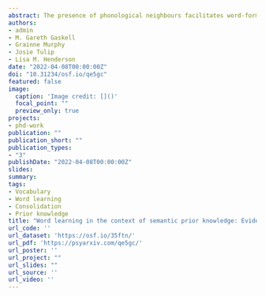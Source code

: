 ```yaml
---
abstract: The presence of phonological neighbours facilitates word-form learning, suggesting that prior phonological knowledge supports vocabulary acquisition. We tested whether prior semantic knowledge similarly benefits word learning by teaching 7-to-10-year-old children (Experiment 1) and adults (Experiment 2) pseudowords assigned to novel concepts with low or high semantic neighbourhood density according to feature norms. Form recall, definition recall, and semantic categorisation tasks were administered immediately after training, the next day, and one week later. Across sessions, pseudowords assigned to low-density (versus high-density) semantic neighbourhood concepts elicited better word-form recall (for adults) and better meaning recall (for children). Exploratory cross-experiment analyses demonstrated that the neighbourhood influence was most robust for recalling meanings. Children showed greater gains in form recall than adults across the week, regardless of links to semantic knowledge. While the results suggest that close semantic neighbours interfere with word learning, we consider alternative semantic dimensions that may be beneficial.
authors:
- admin
- M. Gareth Gaskell
- Grainne Murphy
- Josie Tulip
- Lisa M. Henderson
date: "2022-04-08T00:00:00Z"
doi: "10.31234/osf.io/qe5gc"
featured: false
image:
  caption: 'Image credit: []()'
  focal_point: ""
  preview_only: true
projects:
- phd-work
publication: ""
publication_short: ""
publication_types:
- "3"
publishDate: "2022-04-08T00:00:00Z"
slides: 
summary: 
tags:
- Vocabulary
- Word learning
- Consolidation
- Prior knowledge
title: "Word learning in the context of semantic prior knowledge: Evidence of interference from feature-based neighbours in children and adults"
url_code: ''
url_dataset: 'https://osf.io/35ftn/'
url_pdf: 'https://psyarxiv.com/qe5gc/'
url_poster: ''
url_project: ""
url_slides: ""
url_source: ''
url_video: ''
---
```


